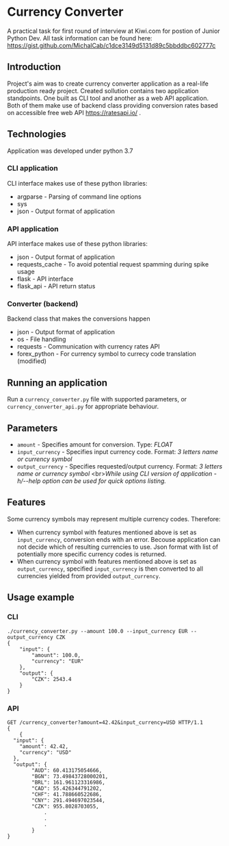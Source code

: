 # Currency Converter
A practical task for first round of interview at Kiwi.com for postion of Junior Python Dev.
All task information can be found here: https://gist.github.com/MichalCab/c1dce3149d5131d89c5bbddbc602777c

## Introduction
Project's aim was to create currency converter application as a real-life production ready project. 
Created sollution contains two application standpoints. One built as CLI tool and another as a web 
API application. Both of them make use of backend class providing conversion rates based on
accessible free web API https://ratesapi.io/ . 

## Technologies
Application was developed under python 3.7

### CLI application
CLI interface makes use of these python libraries:
* argparse - Parsing of command line options
* sys 
* json - Output format of application

### API application
API interface makes use of these python libraries:
* json - Output format of application
* requests_cache - To avoid potential request spamming during spike usage
* flask - API interface
* flask_api - API return status

### Converter (backend)
Backend class that makes the conversions happen
* json - Output format of application
* os - File handling
* requests - Communication with currency rates API
* forex_python - For currency symbol to currecy code translation (modified)

## Running an application
Run a `currency_converter.py` file with supported parameters, or `currency_converter_api.py` for appropriate behaviour.

## Parameters
* `amount` - Specifies amount for conversion. Type: *FLOAT*
* `input_currency` - Specifies input currency code. Format: *3 letters name or currency symbol*
* `output_currency` - Specifies requested/output currency. Format: *3 letters name or currency symbol*
<br\>*While using CLI version of application -h/--help option can be used for quick options listing.*

## Features
Some currency symbols may represent multiple currency codes. Therefore:
* When currency symbol with features mentioned above is set as `input_currency`, conversion ends with an error. 
Becouse application can not decide which of resulting currencies to use. Json format with list of potentially more specific
currency codes is returned.
* When currency symbol with features mentioned above is set as `output_currency`, specified `input_currency` is then
converted to all currencies yielded from provided `output_currency`.

## Usage example

### CLI
```
./currency_converter.py --amount 100.0 --input_currency EUR --output_currency CZK
{
    "input": {
        "amount": 100.0,
        "currency": "EUR"
    },
    "output": {
        "CZK": 2543.4
    }
}
```

### API
```
GET /currency_converter?amount=42.42&input_currency=USD HTTP/1.1
{
    {
  "input": {
    "amount": 42.42, 
    "currency": "USD"
  }, 
  "output": {
		"AUD": 60.413175054666, 
		"BGN": 73.49843728000201, 
		"BRL": 161.961123316986, 
		"CAD": 55.426344791202, 
		"CHF": 41.788660522686, 
		"CNY": 291.494697023544, 
		"CZK": 955.8028703055, 
			.
			.
			.
        }
}
```